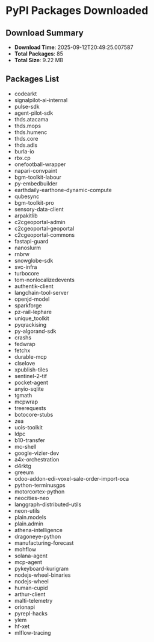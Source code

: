 # PyPI Packages Downloaded

## Download Summary
- **Download Time**: 2025-09-12T20:49:25.007587
- **Total Packages**: 85
- **Total Size**: 9.22 MB

## Packages List
- codearkt
- signalpilot-ai-internal
- pulse-sdk
- agent-pilot-sdk
- thds.atacama
- thds.mops
- thds.humenc
- thds.core
- thds.adls
- burla-io
- rbx.cp
- onefootball-wrapper
- napari-convpaint
- bgm-toolkit-labour
- py-embedbuilder
- earthdaily-earthone-dynamic-compute
- qubesync
- bgm-toolkit-pro
- sensory-data-client
- arpakitlib
- c2cgeoportal-admin
- c2cgeoportal-geoportal
- c2cgeoportal-commons
- fastapi-guard
- nanoslurm
- rnbrw
- snowglobe-sdk
- svc-infra
- turbocore
- tom-nonlocalizedevents
- authentik-client
- langchain-tool-server
- openjd-model
- sparkforge
- pz-rail-lephare
- unique_toolkit
- pyqrackising
- py-algorand-sdk
- crashs
- fedwrap
- fetchx
- durable-mcp
- clselove
- xpublish-tiles
- sentinel-2-tif
- pocket-agent
- anyio-sqlite
- tgmath
- mcpwrap
- treerequests
- botocore-stubs
- zea
- uois-toolkit
- ldpc
- b10-transfer
- mc-shell
- google-vizier-dev
- a4x-orchestration
- d4rktg
- greeum
- odoo-addon-edi-voxel-sale-order-import-oca
- python-terminusgps
- motorcortex-python
- neocities-neo
- langgraph-distributed-utils
- neon-utils
- plain.models
- plain.admin
- athena-intelligence
- dragoneye-python
- manufacturing-forecast
- mohflow
- solana-agent
- mcp-agent
- pykeyboard-kurigram
- nodejs-wheel-binaries
- nodejs-wheel
- human-cupid
- arthur-client
- malti-telemetry
- orionapi
- pyrepl-hacks
- ylem
- hf-xet
- mlflow-tracing
